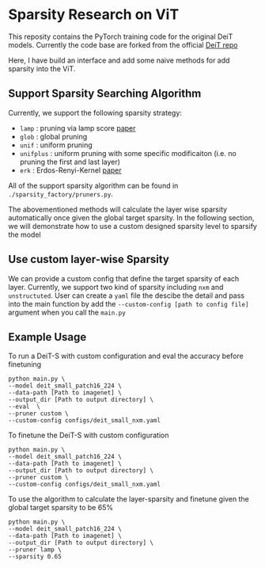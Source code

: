 # Sparsity Research on ViT

This reposity contains the PyTorch training code for the original DeiT models. Currently the code base are forked from the official [DeiT repo](https://github.com/facebookresearch/deit)

Here, I have build an interface and add some naive methods for add sparsity into the ViT.


## Support Sparsity Searching Algorithm
Currently, we support the following sparsity strategy:
+ `lamp` : pruning via lamp score [paper](https://arxiv.org/abs/2010.07611)
+ `glob` : global pruning 
+ `unif` : uniform pruning
+ `unifplus` : uniform pruning with some specific modificaiton (i.e. no pruning the first and last layer)
+ `erk` : Erdos-Renyi-Kernel [paper](https://arxiv.org/pdf/1911.11134.pdf)

All of the support sparsity algorithm can be found in `./sparsity_factory/pruners.py`. 

The abovementioned methods will calculate the layer wise sparsity automatically once given the global target sparsity. In the following section, we will demonstrate how to use a custom designed sparsity level to sparsify the model

## Use custom layer-wise Sparsity

We can provide a custom config that define the target sparsity of each layer. 
Currently, we support two kind of sparsity including `nxm` and `unstructuted`.
User can create a `yaml` file the descibe the detail and pass into the main function by add the `--custom-config [path to config file]` argument when you call the `main.py`

## Example Usage
To run a DeiT-S with custom configuration and eval the accuracy before finetuning
```
python main.py \ 
--model deit_small_patch16_224 \
--data-path [Path to imagenet] \
--output_dir [Path to output directory] \
--eval  \
--pruner custom \
--custom-config configs/deit_small_nxm.yaml
```

To finetune the DeiT-S with custom configuration
```
python main.py \ 
--model deit_small_patch16_224 \
--data-path [Path to imagenet] \
--output_dir [Path to output directory] \
--pruner custom \
--custom-config configs/deit_small_nxm.yaml
```


To use the algorithm to calculate the layer-sparsity and finetune given the global target sparsity to be 65%
```
python main.py \ 
--model deit_small_patch16_224 \
--data-path [Path to imagenet] \
--output_dir [Path to output directory] \
--pruner lamp \
--sparsity 0.65
```






